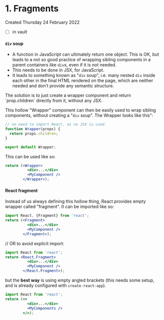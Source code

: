 # 1. Fragments
Created Thursday 24 February 2022
- [ ] in vault

#### `div` soup
- A function in JavaScript can ultimately return one object. This is OK, but leads to a not so good practice of wrapping sibling components in a parent containers like `div`s, even if it is not needed.
- This needs to be done in JSX, for JavaScript.
- It leads to something known as "`div` soup", i.e. many nested `div` inside each other in the final HTML rendered on the page, which are neither needed and don't provide any semantic structure.
<html></html>
The solution is to just create a wrapper component and return `prop.children` directly from it, without any JSX.

This hollow "Wrapper" component can then be easily used to wrap sibling components, without creating a "`div` soup". The Wrapper looks like this":
```js
// no need to import React, as no JSX is used.
function Wrapper(props) {
  return props.children;
}

export default Wrapper;
```
This can be used like so:
```jsx
return (<Wrapper>
		  <div>...</div>
		  <MyComponent />
		</Wrapper>);
```

#### React fragment
Instead of us always defining this hollow thing, React provides empty wrapper called "fragment".
It can be imported like so:
```jsx
import React, {Fragment} from 'react';
return (<Fragment>
		  <div>...</div>
		  <MyComponent />
		</Fragment>);
```
// OR to avoid explicit import:
```jsx
import React from 'react';
return <React.Fragment>
		  <div>...</div>
		  <MyComponent />
		</React.Fragment>);
```
but the **best way** is using empty angled brackets (this needs some setup, and is already configured with `create-react-app`).
```jsx
import React from 'react';
return (<>
		  <div>...</div>
		  <MyComponents />
		</>);
```